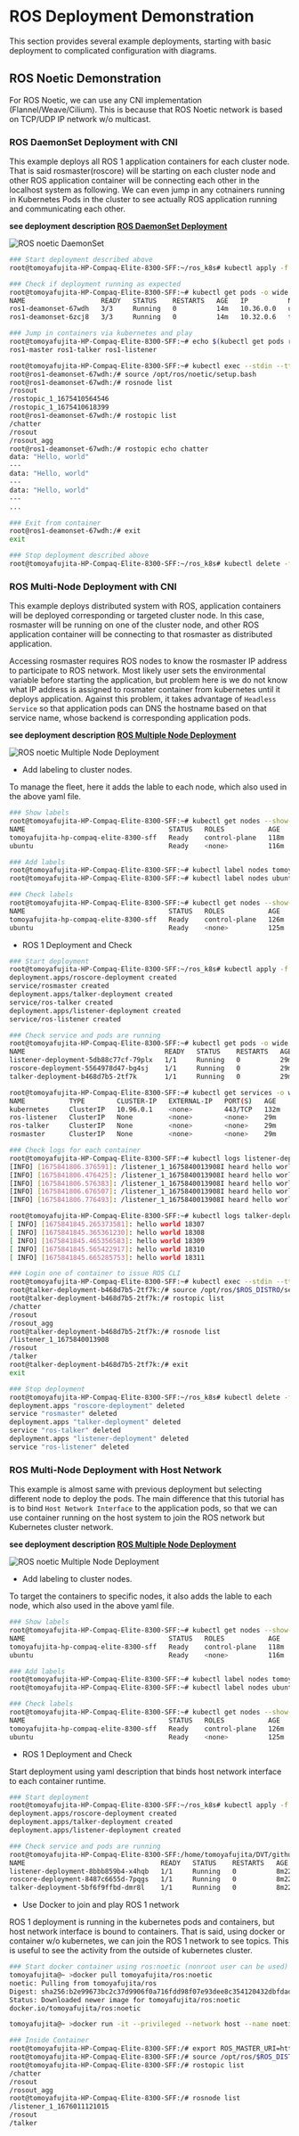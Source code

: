 # ROS Deployment Demonstration

This section provides several example deployments, starting with basic deployment to complicated configuration with diagrams.

## ROS Noetic Demonstration

For ROS Noetic, we can use any CNI implementation (Flannel/Weave/Cilium).
This is because that ROS Noetic network is based on TCP/UDP IP network w/o multicast.

### ROS DaemonSet Deployment with CNI

This example deploys all ROS 1 application containers for each cluster node.
That is said rosmaster(roscore) will be starting on each cluster node and other ROS application container will be connecting each other in the localhost system as following.
We can even jump in any cotnainers running in Kubernetes Pods in the cluster to see actually ROS application running and communicating each other.

**see deployment description [ROS DaemonSet Deployment](./../yaml/ros1-daemonset.yaml)**

![ROS noetic DaemonSet](./../images/ros1_daemonsets.png)

```bash
### Start deployment described above
root@tomoyafujita-HP-Compaq-Elite-8300-SFF:~/ros_k8s# kubectl apply -f ./yaml/ros1-daemonset.yaml

### Check if deployment running as expected
root@tomoyafujita-HP-Compaq-Elite-8300-SFF:~# kubectl get pods -o wide
NAME                   READY   STATUS    RESTARTS   AGE   IP          NODE                                    NOMINATED NODE   READINESS GATES
ros1-deamonset-67wdh   3/3     Running   0          14m   10.36.0.0   ubuntu                                  <none>           <none>
ros1-deamonset-6zcj8   3/3     Running   0          14m   10.32.0.6   tomoyafujita-hp-compaq-elite-8300-sff   <none>           <none>

### Jump in containers via kubernetes and play
root@tomoyafujita-HP-Compaq-Elite-8300-SFF:~# echo $(kubectl get pods ros1-deamonset-67wdh -o jsonpath='{.spec.containers[*].name}')
ros1-master ros1-talker ros1-listener

root@tomoyafujita-HP-Compaq-Elite-8300-SFF:~# kubectl exec --stdin --tty ros1-deamonset-67wdh --container ros1-master -- /bin/bash
root@ros1-deamonset-67wdh:/# source /opt/ros/noetic/setup.bash 
root@ros1-deamonset-67wdh:/# rosnode list
/rosout
/rostopic_1_1675410564546
/rostopic_1_1675410618399
root@ros1-deamonset-67wdh:/# rostopic list
/chatter
/rosout
/rosout_agg
root@ros1-deamonset-67wdh:/# rostopic echo chatter
data: "Hello, world"
---
data: "Hello, world"
---
data: "Hello, world"
---
...

### Exit from container
root@ros1-deamonset-67wdh:/# exit
exit

### Stop deployment described above
root@tomoyafujita-HP-Compaq-Elite-8300-SFF:~/ros_k8s# kubectl delete -f ./yaml/ros1-daemonset.yaml
```

### ROS Multi-Node Deployment with CNI

This example deploys distributed system with ROS, application containers will be deployed corresponding or targeted cluster node.
In this case, rosmaster will be running on one of the cluster node, and other ROS application container will be connecting to that rosmaster as distributed application.

Accessing rosmaster requires ROS nodes to know the rosmaster IP address to participate to ROS network.
Most likely user sets the environmental variable before starting the application, but problem here is we do not know what IP address is assigned to rosmater container from kubernetes until it deploys application.
Against this problem, it takes advantage of `Headless Service` so that application pods can DNS the hostname based on that service name, whose backend is corresponding application pods.

**see deployment description [ROS Multiple Node Deployment](./../yaml/ros1-multinode.yaml)**

![ROS noetic Multiple Node Deployment](./../images/ros1_multiple_node.png)

- Add labeling to cluster nodes.

To manage the fleet, here it adds the lable to each node, which also used in the above yaml file.

```bash
### Show labels
root@tomoyafujita-HP-Compaq-Elite-8300-SFF:~# kubectl get nodes --show-labels
NAME                                    STATUS   ROLES           AGE    VERSION   LABELS
tomoyafujita-hp-compaq-elite-8300-sff   Ready    control-plane   118m   v1.25.5   beta.kubernetes.io/arch=amd64,beta.kubernetes.io/os=linux,kubernetes.io/arch=amd64,kubernetes.io/hostname=tomoyafujita-hp-compaq-elite-8300-sff,kubernetes.io/os=linux,node-role.kubernetes.io/control-plane=,node.kubernetes.io/exclude-from-external-load-balancers=
ubuntu                                  Ready    <none>          116m   v1.25.5   beta.kubernetes.io/arch=arm64,beta.kubernetes.io/os=linux,kubernetes.io/arch=arm64,kubernetes.io/hostname=ubuntu,kubernetes.io/os=linux

### Add labels
root@tomoyafujita-HP-Compaq-Elite-8300-SFF:~# kubectl label nodes tomoyafujita-hp-compaq-elite-8300-sff nodetype=master
root@tomoyafujita-HP-Compaq-Elite-8300-SFF:~# kubectl label nodes ubuntu nodetype=worker

### Check labels
root@tomoyafujita-HP-Compaq-Elite-8300-SFF:~# kubectl get nodes --show-labels
NAME                                    STATUS   ROLES           AGE    VERSION   LABELS
tomoyafujita-hp-compaq-elite-8300-sff   Ready    control-plane   126m   v1.25.5   beta.kubernetes.io/arch=amd64,beta.kubernetes.io/os=linux,kubernetes.io/arch=amd64,kubernetes.io/hostname=tomoyafujita-hp-compaq-elite-8300-sff,kubernetes.io/os=linux,node-role.kubernetes.io/control-plane=,node.kubernetes.io/exclude-from-external-load-balancers=,nodetype=master
ubuntu                                  Ready    <none>          125m   v1.25.5   beta.kubernetes.io/arch=arm64,beta.kubernetes.io/os=linux,kubernetes.io/arch=arm64,kubernetes.io/hostname=ubuntu,kubernetes.io/os=linux,nodetype=worker
```

- ROS 1 Deployment and Check

```bash
### Start deployment
root@tomoyafujita-HP-Compaq-Elite-8300-SFF:~/ros_k8s# kubectl apply -f ./yaml/ros1-multinode.yaml
deployment.apps/roscore-deployment created
service/rosmaster created
deployment.apps/talker-deployment created
service/ros-talker created
deployment.apps/listener-deployment created
service/ros-listener created

### Check service and pods are running
root@tomoyafujita-HP-Compaq-Elite-8300-SFF:~# kubectl get pods -o wide
NAME                                   READY   STATUS    RESTARTS   AGE   IP          NODE                                    NOMINATED NODE   READINESS GATES
listener-deployment-5db88c77cf-79plx   1/1     Running   0          29m   10.32.0.5   tomoyafujita-hp-compaq-elite-8300-sff   <none>           <none>
roscore-deployment-5564978d47-bg4sj    1/1     Running   0          29m   10.32.0.4   tomoyafujita-hp-compaq-elite-8300-sff   <none>           <none>
talker-deployment-b468d7b5-2tf7k       1/1     Running   0          29m   10.44.0.1   ubuntu                                  <none>           <none>

root@tomoyafujita-HP-Compaq-Elite-8300-SFF:~# kubectl get services -o wide
NAME           TYPE        CLUSTER-IP   EXTERNAL-IP   PORT(S)   AGE    SELECTOR
kubernetes     ClusterIP   10.96.0.1    <none>        443/TCP   132m   <none>
ros-listener   ClusterIP   None         <none>        <none>    29m    node=listener
ros-talker     ClusterIP   None         <none>        <none>    29m    node=talker
rosmaster      ClusterIP   None         <none>        <none>    29m    node=roscore

### Check logs for each container
root@tomoyafujita-HP-Compaq-Elite-8300-SFF:~# kubectl logs listener-deployment-5db88c77cf-79plx
[INFO] [1675841806.376591]: /listener_1_1675840013908I heard hello world 17918
[INFO] [1675841806.476425]: /listener_1_1675840013908I heard hello world 17919
[INFO] [1675841806.576383]: /listener_1_1675840013908I heard hello world 17920
[INFO] [1675841806.676507]: /listener_1_1675840013908I heard hello world 17921
[INFO] [1675841806.776493]: /listener_1_1675840013908I heard hello world 17922

root@tomoyafujita-HP-Compaq-Elite-8300-SFF:~# kubectl logs talker-deployment-b468d7b5-2tf7k
[ INFO] [1675841845.265373581]: hello world 18307
[ INFO] [1675841845.365361230]: hello world 18308
[ INFO] [1675841845.465356583]: hello world 18309
[ INFO] [1675841845.565422917]: hello world 18310
[ INFO] [1675841845.665285753]: hello world 18311

### Login one of container to issue ROS CLI
root@tomoyafujita-HP-Compaq-Elite-8300-SFF:~# kubectl exec --stdin --tty talker-deployment-b468d7b5-2tf7k -- /bin/bash
root@talker-deployment-b468d7b5-2tf7k:/# source /opt/ros/$ROS_DISTRO/setup.bash
root@talker-deployment-b468d7b5-2tf7k:/# rostopic list
/chatter
/rosout
/rosout_agg
root@talker-deployment-b468d7b5-2tf7k:/# rosnode list
/listener_1_1675840013908
/rosout
/talker
root@talker-deployment-b468d7b5-2tf7k:/# exit
exit

### Stop deployment
root@tomoyafujita-HP-Compaq-Elite-8300-SFF:~/ros_k8s# kubectl delete -f ./yaml/ros1-multinode.yaml
deployment.apps "roscore-deployment" deleted
service "rosmaster" deleted
deployment.apps "talker-deployment" deleted
service "ros-talker" deleted
deployment.apps "listener-deployment" deleted
service "ros-listener" deleted
```

### ROS Multi-Node Deployment with Host Network

This example is almost same with previous deployment but selecting different node to deploy the pods.
The main difference that this tutorial has is to bind `Host Network Interface` to the application pods, so that we can use container running on the host system to join the ROS network but Kubernetes cluster network.

**see deployment description [ROS Multiple Node Deployment](./../yaml/ros1-multinode-hostnic.yaml)**

![ROS noetic Multiple Node Deployment](./../images/ros1_multiple_node_hostnic.png)

- Add labeling to cluster nodes.

To target the containers to specific nodes, it also adds the lable to each node, which also used in the above yaml file.

```bash
### Show labels
root@tomoyafujita-HP-Compaq-Elite-8300-SFF:~# kubectl get nodes --show-labels
NAME                                    STATUS   ROLES           AGE    VERSION   LABELS
tomoyafujita-hp-compaq-elite-8300-sff   Ready    control-plane   118m   v1.25.5   beta.kubernetes.io/arch=amd64,beta.kubernetes.io/os=linux,kubernetes.io/arch=amd64,kubernetes.io/hostname=tomoyafujita-hp-compaq-elite-8300-sff,kubernetes.io/os=linux,node-role.kubernetes.io/control-plane=,node.kubernetes.io/exclude-from-external-load-balancers=
ubuntu                                  Ready    <none>          116m   v1.25.5   beta.kubernetes.io/arch=arm64,beta.kubernetes.io/os=linux,kubernetes.io/arch=arm64,kubernetes.io/hostname=ubuntu,kubernetes.io/os=linux

### Add labels
root@tomoyafujita-HP-Compaq-Elite-8300-SFF:~# kubectl label nodes tomoyafujita-hp-compaq-elite-8300-sff nodetype=master
root@tomoyafujita-HP-Compaq-Elite-8300-SFF:~# kubectl label nodes ubuntu nodetype=worker

### Check labels
root@tomoyafujita-HP-Compaq-Elite-8300-SFF:~# kubectl get nodes --show-labels
NAME                                    STATUS   ROLES           AGE    VERSION   LABELS
tomoyafujita-hp-compaq-elite-8300-sff   Ready    control-plane   126m   v1.25.5   beta.kubernetes.io/arch=amd64,beta.kubernetes.io/os=linux,kubernetes.io/arch=amd64,kubernetes.io/hostname=tomoyafujita-hp-compaq-elite-8300-sff,kubernetes.io/os=linux,node-role.kubernetes.io/control-plane=,node.kubernetes.io/exclude-from-external-load-balancers=,nodetype=master
ubuntu                                  Ready    <none>          125m   v1.25.5   beta.kubernetes.io/arch=arm64,beta.kubernetes.io/os=linux,kubernetes.io/arch=arm64,kubernetes.io/hostname=ubuntu,kubernetes.io/os=linux,nodetype=worker
```

- ROS 1 Deployment and Check

Start deployment using yaml description that binds host network interface to each container runtime.

```bash
### Start deployment
root@tomoyafujita-HP-Compaq-Elite-8300-SFF:~/ros_k8s# kubectl apply -f ./yaml/ros1-multinode-hostnic.yaml
deployment.apps/roscore-deployment created
deployment.apps/talker-deployment created
deployment.apps/listener-deployment created

### Check service and pods are running
root@tomoyafujita-HP-Compaq-Elite-8300-SFF:/home/tomoyafujita/DVT/github.com/fujitatomoya/ros_k8s/yaml# kubectl get pods
NAME                                  READY   STATUS    RESTARTS   AGE
listener-deployment-8bbb859b4-x4hqb   1/1     Running   0          8m22s
roscore-deployment-8487c6655d-7pqgs   1/1     Running   0          8m22s
talker-deployment-5bf6f9ffbd-dmr8l    1/1     Running   0          8m22s
```

- Use Docker to join and play ROS 1 network

ROS 1 deployment is running in the kubernetes pods and containers, but host network interface is bound to containers.
That is said, using docker or container w/o kubernetes, we can join the ROS 1 network to see topics.
This is useful to see the activity from the outside of kubernetes cluster.

```bash
### Start docker container using ros:noetic (nonroot user can be used)
tomoyafujita@~ >docker pull tomoyafujita/ros:noetic
noetic: Pulling from tomoyafujita/ros
Digest: sha256:b2e99673bc2c37d9906f0a716fdd98f07e93dee8c354120432dbfdad97087b23
Status: Downloaded newer image for tomoyafujita/ros:noetic
docker.io/tomoyafujita/ros:noetic

tomoyafujita@~ >docker run -it --privileged --network host --name noetic-docker  tomoyafujita/ros:noetic

### Inside Container
root@tomoyafujita-HP-Compaq-Elite-8300-SFF:/# export ROS_MASTER_URI=http://tomoyafujita-HP-Compaq-Elite-8300-SFF:11311
root@tomoyafujita-HP-Compaq-Elite-8300-SFF:/# source /opt/ros/$ROS_DISTRO/setup.bash
root@tomoyafujita-HP-Compaq-Elite-8300-SFF:/# rostopic list
/chatter
/rosout
/rosout_agg
root@tomoyafujita-HP-Compaq-Elite-8300-SFF:/# rosnode list
/listener_1_1676011121015
/rosout
/talker
```